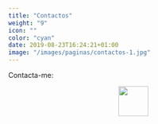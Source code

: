 ```yaml
---
title: "Contactos"
weight: "9"
icon: ""
color: "cyan"
date: 2019-08-23T16:24:21+01:00
image: "/images/paginas/contactos-1.jpg"
---
```

Contacta-me:


<center><img class="home-icon img-circle" src="https://pbs.twimg.com/profile_images/666413114489831424/aJZNErvd.png" width="60px"></center>